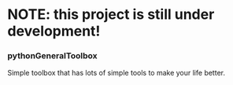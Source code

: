 # NOTE: this project is still under development! 

### pythonGeneralToolbox

Simple toolbox that has lots of simple tools to make your life better.
